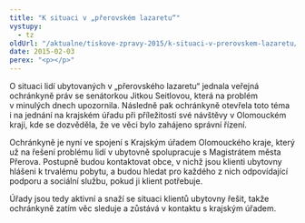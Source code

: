 ```yaml
---
title: "K situaci v „přerovském lazaretu“"
vystupy:
  - tz
oldUrl: "/aktualne/tiskove-zpravy-2015/k-situaci-v-prerovskem-lazaretu/"
date: 2015-02-03
perex: "<p></p>"
---
```


<!-- imported from the old website -->

<p>O situaci lidí ubytovaných v „přerovského lazaretu“ jednala veřejná ochránkyně práv se senátorkou Jitkou Seitlovou, která na problém v minulých dnech upozornila. Následně pak ochránkyně otevřela toto téma i na jednání na krajském úřadu při příležitosti své návštěvy v Olomouckém kraji, kde se dozvěděla, že ve věci bylo zahájeno správní řízení.</p><p>Ochránkyně je nyní ve spojení s Krajským úřadem Olomouckého kraje, který už na řešení problému lidí v ubytovně spolupracuje s Magistrátem města Přerova. Postupně budou kontaktovat obce, v nichž jsou klienti ubytovny hlášeni k trvalému pobytu, a budou hledat pro každého z nich odpovídající podporu a sociální službu, pokud ji klient potřebuje.</p><p>Úřady jsou tedy aktivní a snaží se situaci klientů ubytovny řešit, takže ochránkyně zatím věc sleduje a zůstává v kontaktu s krajským úřadem.</p>
